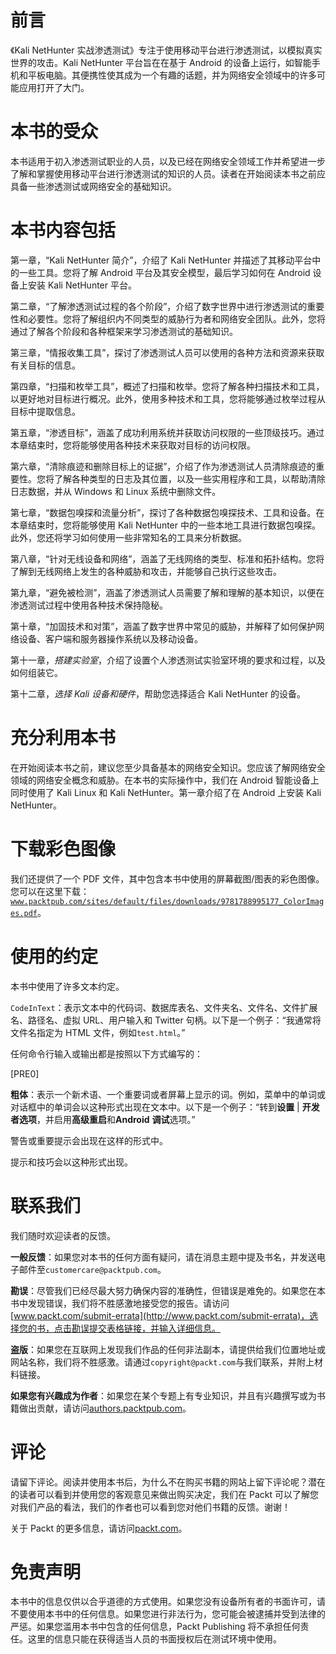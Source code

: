 # 前言

《Kali NetHunter 实战渗透测试》专注于使用移动平台进行渗透测试，以模拟真实世界的攻击。Kali NetHunter 平台旨在在基于 Android 的设备上运行，如智能手机和平板电脑。其便携性使其成为一个有趣的话题，并为网络安全领域中的许多可能应用打开了大门。

# 本书的受众

本书适用于初入渗透测试职业的人员，以及已经在网络安全领域工作并希望进一步了解和掌握使用移动平台进行渗透测试的知识的人员。读者在开始阅读本书之前应具备一些渗透测试或网络安全的基础知识。

# 本书内容包括

第一章，“Kali NetHunter 简介”，介绍了 Kali NetHunter 并描述了其移动平台中的一些工具。您将了解 Android 平台及其安全模型，最后学习如何在 Android 设备上安装 Kali NetHunter 平台。

第二章，“了解渗透测试过程的各个阶段”，介绍了数字世界中进行渗透测试的重要性和必要性。您将了解组织内不同类型的威胁行为者和网络安全团队。此外，您将通过了解各个阶段和各种框架来学习渗透测试的基础知识。

第三章，“情报收集工具”，探讨了渗透测试人员可以使用的各种方法和资源来获取有关目标的信息。

第四章，“扫描和枚举工具”，概述了扫描和枚举。您将了解各种扫描技术和工具，以更好地对目标进行概况。此外，使用多种技术和工具，您将能够通过枚举过程从目标中提取信息。

第五章，“渗透目标”，涵盖了成功利用系统并获取访问权限的一些顶级技巧。通过本章结束时，您将能够使用各种技术来获取对目标的访问权限。

第六章，“清除痕迹和删除目标上的证据”，介绍了作为渗透测试人员清除痕迹的重要性。您将了解各种类型的日志及其位置，以及一些实用程序和工具，以帮助清除日志数据，并从 Windows 和 Linux 系统中删除文件。

第七章，“数据包嗅探和流量分析”，探讨了各种数据包嗅探技术、工具和设备。在本章结束时，您将能够使用 Kali NetHunter 中的一些本地工具进行数据包嗅探。此外，您还将学习如何使用一些非常知名的工具来分析数据。

第八章，“针对无线设备和网络”，涵盖了无线网络的类型、标准和拓扑结构。您将了解到无线网络上发生的各种威胁和攻击，并能够自己执行这些攻击。

第九章，“避免被检测”，涵盖了渗透测试人员需要了解和理解的基本知识，以便在渗透测试过程中使用各种技术保持隐秘。

第十章，“加固技术和对策”，涵盖了数字世界中常见的威胁，并解释了如何保护网络设备、客户端和服务器操作系统以及移动设备。

第十一章，*搭建实验室*，介绍了设置个人渗透测试实验室环境的要求和过程，以及如何组装它。

第十二章，*选择 Kali 设备和硬件*，帮助您选择适合 Kali NetHunter 的设备。

# 充分利用本书

在开始阅读本书之前，建议您至少具备基本的网络安全知识。您应该了解网络安全领域的网络安全概念和威胁。在本书的实际操作中，我们在 Android 智能设备上同时使用了 Kali Linux 和 Kali NetHunter。第一章介绍了在 Android 上安装 Kali NetHunter。

# 下载彩色图像

我们还提供了一个 PDF 文件，其中包含本书中使用的屏幕截图/图表的彩色图像。您可以在这里下载：[`www.packtpub.com/sites/default/files/downloads/9781788995177_ColorImages.pdf`](http://www.packtpub.com/sites/default/files/downloads/9781788995177_ColorImages.pdf)。

# 使用的约定

本书中使用了许多文本约定。

`CodeInText`：表示文本中的代码词、数据库表名、文件夹名、文件名、文件扩展名、路径名、虚拟 URL、用户输入和 Twitter 句柄。以下是一个例子：“我通常将文件名指定为 HTML 文件，例如`test.html`。”

任何命令行输入或输出都是按照以下方式编写的：

[PRE0]

**粗体**：表示一个新术语、一个重要词或者屏幕上显示的词。例如，菜单中的单词或对话框中的单词会以这种形式出现在文本中。以下是一个例子：“转到**设置** | **开发者选项**，并启用**高级重启**和**Android** **调试**选项。”

警告或重要提示会出现在这样的形式中。

提示和技巧会以这种形式出现。

# 联系我们

我们随时欢迎读者的反馈。

**一般反馈**：如果您对本书的任何方面有疑问，请在消息主题中提及书名，并发送电子邮件至`customercare@packtpub.com`。

**勘误**：尽管我们已经尽最大努力确保内容的准确性，但错误是难免的。如果您在本书中发现错误，我们将不胜感激地接受您的报告。请访问[www.packt.com/submit-errata](http://www.packt.com/submit-errata)，选择您的书，点击勘误提交表格链接，并输入详细信息。

**盗版**：如果您在互联网上发现我们作品的任何非法副本，请提供给我们位置地址或网站名称，我们将不胜感激。请通过`copyright@packt.com`与我们联系，并附上材料链接。

**如果您有兴趣成为作者**：如果您在某个专题上有专业知识，并且有兴趣撰写或为书籍做出贡献，请访问[authors.packtpub.com](http://authors.packtpub.com/)。

# 评论

请留下评论。阅读并使用本书后，为什么不在购买书籍的网站上留下评论呢？潜在的读者可以看到并使用您的客观意见来做出购买决定，我们在 Packt 可以了解您对我们产品的看法，我们的作者也可以看到您对他们书籍的反馈。谢谢！

关于 Packt 的更多信息，请访问[packt.com](http://www.packt.com/)。

# 免责声明

本书中的信息仅供以合乎道德的方式使用。如果您没有设备所有者的书面许可，请不要使用本书中的任何信息。如果您进行非法行为，您可能会被逮捕并受到法律的严惩。如果您滥用本书中包含的任何信息，Packt Publishing 将不承担任何责任。这里的信息只能在获得适当人员的书面授权后在测试环境中使用。
